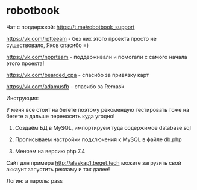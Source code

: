 # robotbook
Чат с поддержкой: https://t.me/robotbook_support


https://vk.com/rptteeam - без них этого проекта просто не существовало, Яков спасибо =)

https://vk.com/npprteam - поддерживали и помогали с самого начала этого проекта!

https://vk.com/bearded_cpa - спасибо за привязку карт

https://vk.com/adamusfb - спасибо за Remask


Инструкция:

У меня все стоит на бегете поэтому рекомендую тестировать тоже на бегете а дальше переносить куда угодно!

1. Создаём БД в MySQL, импортируем туда содержимое database.sql  

2. Прописываем настройки подключения к MySQL в файле db.php

3. Меняем на версию php 7.4

Сайт для примера http://alaskap1.beget.tech можете загрузить свой аккаунт запустить рекламу и так далее!


Логин: a
пароль: pass
